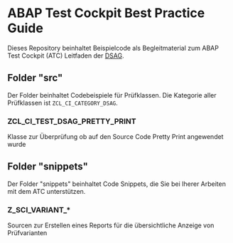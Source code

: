 # ABAP Test Cockpit Best Practice Guide

Dieses Repository beinhaltet Beispielcode als Begleitmaterial zum  ABAP Test Cockpit (ATC) Leitfaden der [DSAG](https://dsag.de/).

## Folder "src"
Der Folder beinhaltet Codebeispiele für Prüfklassen. Die Kategorie aller Prüfklassen ist `ZCL_CI_CATEGORY_DSAG`.  

### ZCL_CI_TEST_DSAG_PRETTY_PRINT
Klasse zur Überprüfung ob auf den Source Code Pretty Print angewendet wurde

## Folder "snippets"
Der Folder "snippets" beinhaltet Code Snippets, die Sie bei Iherer Arbeiten mit dem ATC unterstützen.  

### Z_SCI_VARIANT_*
Sourcen zur Erstellen eines Reports für die übersichtliche Anzeige von Prüfvarianten
